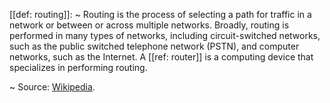 [[def: routing]]:
~ Routing is the process of selecting a path for traffic in a network or between or across multiple networks. Broadly, routing is performed in many types of networks, including circuit-switched networks, such as the public switched telephone network (PSTN), and computer networks, such as the Internet. A [[ref: router]] is a computing device that specializes in performing routing.

~ Source: [Wikipedia](https://en.wikipedia.org/wiki/Routing).


